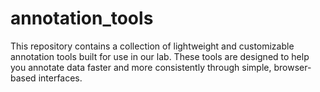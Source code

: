 # annotation_tools
This repository contains a collection of lightweight and customizable annotation tools built for use in our lab. These tools are designed to help you annotate data faster and more consistently through simple, browser-based interfaces.
